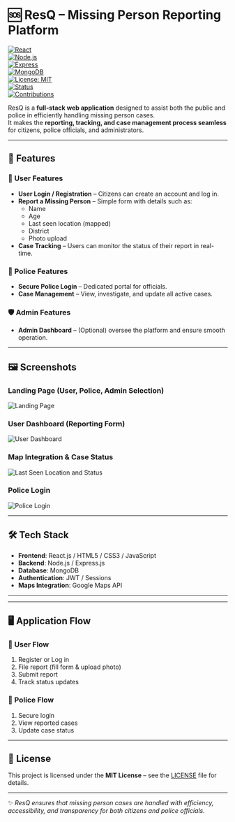 # 🆘 ResQ – Missing Person Reporting Platform  

[![React](https://img.shields.io/badge/Frontend-React-blue?logo=react)](https://react.dev/)  
[![Node.js](https://img.shields.io/badge/Backend-Node.js-green?logo=node.js)](https://nodejs.org/)  
[![Express](https://img.shields.io/badge/Framework-Express-black?logo=express)](https://expressjs.com/)  
[![MongoDB](https://img.shields.io/badge/Database-MongoDB-brightgreen?logo=mongodb)](https://www.mongodb.com/)  
[![License: MIT](https://img.shields.io/badge/License-MIT-yellow.svg)](./LICENSE)  
[![Status](https://img.shields.io/badge/Status-Active-success)]()  
[![Contributions](https://img.shields.io/badge/Contributions-Welcome-orange)]()  

ResQ is a **full-stack web application** designed to assist both the public and police in efficiently handling missing person cases.  
It makes the **reporting, tracking, and case management process seamless** for citizens, police officials, and administrators.  

---

## 🚀 Features  

### 👤 User Features  
- **User Login / Registration** – Citizens can create an account and log in.  
- **Report a Missing Person** – Simple form with details such as:  
  - Name  
  - Age  
  - Last seen location (mapped)  
  - District  
  - Photo upload  
- **Case Tracking** – Users can monitor the status of their report in real-time.  

### 👮 Police Features  
- **Secure Police Login** – Dedicated portal for officials.  
- **Case Management** – View, investigate, and update all active cases.  

### 🛡️ Admin Features  
- **Admin Dashboard** – (Optional) oversee the platform and ensure smooth operation.  

---

## 🖼️ Screenshots  

### Landing Page (User, Police, Admin Selection)  
![Landing Page](./screenshots/1.png)  

### User Dashboard (Reporting Form)  
![User Dashboard](./screenshots/2.1.png)  

### Map Integration & Case Status  
![Last Seen Location and Status](./screenshots/2.2.png)  

### Police Login  
![Police Login](./screenshots/3.1.png)  

---

## 🛠️ Tech Stack  

- **Frontend**: React.js / HTML5 / CSS3 / JavaScript  
- **Backend**: Node.js / Express.js  
- **Database**: MongoDB  
- **Authentication**: JWT / Sessions  
- **Maps Integration**: Google Maps API  

---

---

## 🖥️ Application Flow  

### 🔹 User Flow  
1. Register or Log in  
2. File report (fill form & upload photo)  
3. Submit report  
4. Track status updates  

### 🔹 Police Flow  
1. Secure login  
2. View reported cases  
3. Update case status  

---

## 📜 License  
This project is licensed under the **MIT License** – see the [LICENSE](./LICENSE) file for details.  

---

✨ *ResQ ensures that missing person cases are handled with efficiency, accessibility, and transparency for both citizens and police officials.*  

